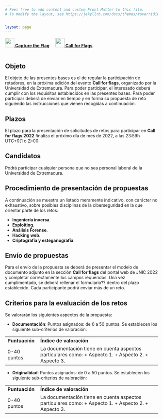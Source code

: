```yaml
---
# Feel free to add content and custom Front Matter to this file.
# To modify the layout, see https://jekyllrb.com/docs/themes/#overriding-theme-defaults   mediante este [enlace](https://easychair.org/conferences/?conf=jnic2019).    


layout: page
---
```



<div class="text-center">
<a id="inicio"></a>
<a href="{{site.url}}/ctf"><img src="{{site.url}}/images/Icoflag.png" class="img-circle" 	width="30" height="30"><strong>  Capture the Flag</strong></a> &nbsp;&nbsp;&nbsp;
<a href="{{site.url}}/cff"><img src="{{site.url}}/images/Icospeaker.jpg" class="img-circle" 	width="30" height="30"><strong>  Call for Flags</strong></a>&nbsp;&nbsp;&nbsp;
</div><br>

## Objeto
El objeto de las presentes bases es el de regular la participación de retadores, en la próxima edición del evento **Call for flags**, organizado por la Universidad de Extremadura.  Para poder participar, el interesado deberá cumplir con los requisitos establecidos en las presentes bases. Para poder participar deberá de enviar en tiempo y en forma su propuesta de reto siguiendo las instrucciones que vienen recogidas a continuación.

## Plazos
El plazo para la presentación de solicitudes de retos para participar en **Call for flags 2022** finaliza el próximo día de mes de 2022, a las 23:59h UTC+0(1 o 2):00

## Candidatos
Podrá participar cualquier persona que no sea personal laboral de la Universidad de Extremadura.

## Procedimiento de presentación de propuestas
A continuación se muestra un listado meramente indicativo, con carácter no exhaustivo, sobre posibles disciplinas de la ciberseguridad en la que orientar parte de los retos:
   + **Ingeniería inversa**.
   + **Exploiting**.
   + **Análisis Forense**.
   + **Hacking web**.
   + **Criptografía y esteganografía**.
    
## Envío de propuestas

Para el envío de la propuesta se deberá de presentar el modelo de documento adjunto en la sección **Call for flags** del portal web de JNIC 2022 y completar correctamente los campos requeridos. Una vez cumplimentado, se deberá rellenar el formulario?? dentro del plazo establecido.
Cada participante podrá enviar más de un reto.


## Criterios para la evaluación de los retos
Se valorarán los siguientes aspectos de la propuesta:

 + **Documentación**:
  Puntos asignados: de 0 a 50 puntos. Se establecen los siguiente sub-criterios de valoración:
  <table>
        <tr>
        <td><strong>Puntuación</strong></td>
        <td><strong>Índice de valoración</strong></td>
        </tr>
    <tr>
     <td>0-40 puntos</td>
     <td>La documentación tiene en cuenta aspectos particulares como: 
        + Aspecto 1.
        + Aspecto 2.
        + Aspecto 3.
       </td>
    </tr>
 </table>

 + **Originalidad**:
  Puntos asignados: de 0 a 50 puntos. Se establecen los siguiente sub-criterios de valoración:
  <table>
        <tr>
        <td><strong>Puntuación</strong></td>
        <td><strong>Índice de valoración</strong></td>
        </tr>
    <tr>
     <td>0-40 puntos</td>
     <td>La documentación tiene en cuenta aspectos particulares como: 
        + Aspecto 1.
        + Aspecto 2.
        + Aspecto 3.
       </td>
    </tr>
 </table>




